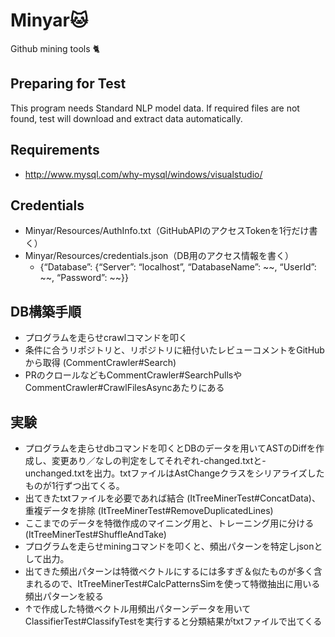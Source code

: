 # Minyar:cat:
Github mining tools :cat2:

## Preparing for Test
This program needs Standard NLP model data.
If required files are not found, test will download and extract data automatically.

## Requirements
- http://www.mysql.com/why-mysql/windows/visualstudio/

## Credentials
- Minyar/Resources/AuthInfo.txt（GitHubAPIのアクセスTokenを1行だけ書く）
- Minyar/Resources/credentials.json（DB用のアクセス情報を書く）
  - {“Database”: {“Server”: “localhost”, “DatabaseName”: ~~, “UserId”: ~~, “Password”: ~~}}

## DB構築手順
- プログラムを走らせcrawlコマンドを叩く
- 条件に合うリポジトリと、リポジトリに紐付いたレビューコメントをGitHubから取得 (CommentCrawler#Search)
- PRのクロールなどもCommentCrawler#SearchPullsやCommentCrawler#CrawlFilesAsyncあたりにある
	
## 実験
- プログラムを走らせdbコマンドを叩くとDBのデータを用いてASTのDiffを作成し、変更あり／なしの判定をしてそれぞれ<timestamp>-changed.txtと<timestamp>-unchanged.txtを出力。txtファイルはAstChangeクラスをシリアライズしたものが1行ずつ出てくる。
- 出てきたtxtファイルを必要であれば結合 (ItTreeMinerTest#ConcatData)、重複データを排除 (ItTreeMinerTest#RemoveDuplicatedLines)
- ここまでのデータを特徴作成のマイニング用と、トレーニング用に分ける (ItTreeMinerTest#ShuffleAndTake)
- プログラムを走らせminingコマンドを叩くと、頻出パターンを特定しjsonとして出力。
- 出てきた頻出パターンは特徴ベクトルにするには多すぎ＆似たものが多く含まれるので、ItTreeMinerTest#CalcPatternsSimを使って特徴抽出に用いる頻出パターンを絞る
- ↑で作成した特徴ベクトル用頻出パターンデータを用いてClassifierTest#ClassifyTestを実行すると分類結果がtxtファイルで出てくる
